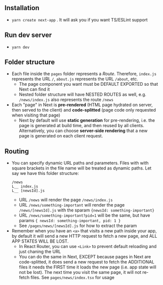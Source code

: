 ## Installation

- `yarn create next-app` . It will ask you if you want TS/ESLint support

## Run dev server

- `yarn dev`

## Folder structure

- Each file inside the `pages` folder represents a _Route_. Therefore, `index.js` represents the URL `/`, `about.js` represents the URL `/about`, etc.
  - The page component you want must be DEFAULT EXPORTED so that Next can find it
  - Nested folder structure will have NESTED ROUTES as well, e.g. `/news/index.js` also represents the route `/news`
- Each "page" in Next is **pre-rendered** (HTML page hydrated on server, then served to the client) and **code-splitted** (page code only requested when visiting that page)
  - Next by default will use **static generation** for pre-rendering, i.e. the page is generated at build time, and then reused by all clients. Alternatively, you can choose **server-side rendering** that a new page is generated on each client request.

## Routing

- You can specify dynamic URL paths and parameters. Files with with square brackets in the file name will be treated as dynamic paths. Let say we have this folder structure:
  ```
  /news
  L__ index.js
  L__ [newsId].js
  ```
  - URL `/news` will render the page `/news/index.js`
  - URL `/news/something-important` will render the page `/news/[newsId].js` with the sparam `{newsId: something-important}`
  - URL `/news/something-important?pid=1` will be the same, but have params `{ newsId: something-important, pid: 1 }`
  - See `/pages/news/[newsId].js` for how to extract the param
- Remember when you have an `<a>` that visits a new path inside your app, by default it will send a new HTTP request to fetch a new page, and ALL APP STATES WILL BE LOST.
  - In React Router, you can use `<Link>` to prevent default reloading and just chaning the URL
  - You can do the same in Next, EXCEPT because pages in Next are code-splitted, it does send a new request to fetch the ADDITIONAL files it needs the FIRST time it loads the new page (i.e. app state will not be lost). The next time you visit the same page, it will not re-fetch files. See `pages/news/index.tsx` for usage
